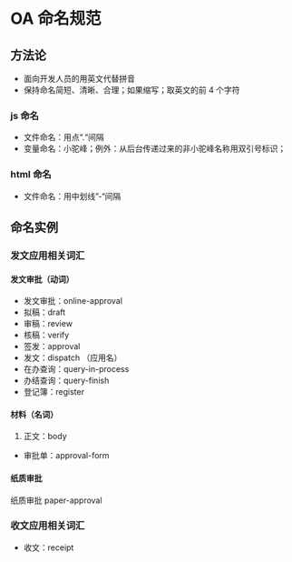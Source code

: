 OA 命名规范
===

## 方法论
*    面向开发人员的用英文代替拼音
*    保持命名简短、清晰、合理；如果缩写；取英文的前 4 个字符

### js 命名
*    文件命名：用点“.“间隔
*    变量命名：小驼峰；例外：从后台传递过来的非小驼峰名称用双引号标识；

### html 命名
*    文件命名：用中划线”-“间隔

## 命名实例

### 发文应用相关词汇

#### 发文审批（动词）
*    发文审批：online-approval
*    拟稿：draft
*    审稿：review
*    核稿：verify
*    签发：approval
*    发文：dispatch （应用名）
*    在办查询：query-in-process
*    办结查询：query-finish
*    登记簿：register

#### 材料（名词）
1.   正文：body
*    审批单：approval-form

#### 纸质审批
纸质审批    paper-approval

### 收文应用相关词汇
*    收文：receipt









